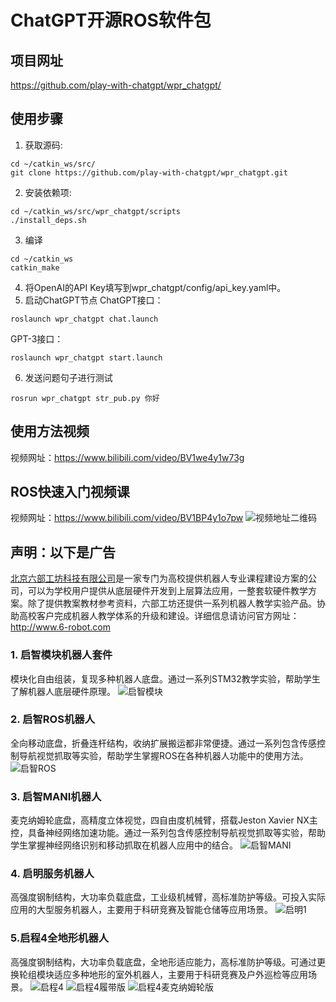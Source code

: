 # ChatGPT开源ROS软件包

## 项目网址
https://github.com/play-with-chatgpt/wpr_chatgpt/

## 使用步骤

1.  获取源码:
```
cd ~/catkin_ws/src/
git clone https://github.com/play-with-chatgpt/wpr_chatgpt.git
```
2. 安装依赖项:  
```
cd ~/catkin_ws/src/wpr_chatgpt/scripts
./install_deps.sh
```
3. 编译
```
cd ~/catkin_ws
catkin_make
```
4. 将OpenAI的API Key填写到wpr_chatgpt/config/api_key.yaml中。
5. 启动ChatGPT节点
ChatGPT接口：
```
roslaunch wpr_chatgpt chat.launch
```
GPT-3接口：
```
roslaunch wpr_chatgpt start.launch
```
6. 发送问题句子进行测试
```
rosrun wpr_chatgpt str_pub.py 你好
```

## 使用方法视频
视频网址：https://www.bilibili.com/video/BV1we4y1w73g

## ROS快速入门视频课
视频网址：https://www.bilibili.com/video/BV1BP4y1o7pw
![视频地址二维码](./media/ros1_course.png)

## 声明：以下是广告
[北京六部工坊科技有限公司](http://www.6-robot.com)是一家专门为高校提供机器人专业课程建设方案的公司，可以为学校用户提供从底层硬件开发到上层算法应用，一整套软硬件教学方案。除了提供教案教材参考资料，六部工坊还提供一系列机器人教学实验产品。协助高校客户完成机器人教学体系的升级和建设。详细信息请访问官方网址：http://www.6-robot.com

### 1. 启智模块机器人套件
模块化自由组装，复现多种机器人底盘。通过一系列STM32教学实验，帮助学生了解机器人底层硬件原理。
![启智模块](./media/wpb_stm32.png)

### 2. 启智ROS机器人
全向移动底盘，折叠连杆结构，收纳扩展搬运都非常便捷。通过一系列包含传感控制导航视觉抓取等实验，帮助学生掌握ROS在各种机器人功能中的使用方法。
![启智ROS](./media/wpb_ros_mani.png)

### 3. 启智MANI机器人
麦克纳姆轮底盘，高精度立体视觉，四自由度机械臂，搭载Jeston Xavier NX主控，具备神经网络加速功能。通过一系列包含传感控制导航视觉抓取等实验，帮助学生掌握神经网络识别和移动抓取在机器人应用中的结合。
![启智MANI](./media/wpb_mani.jpg)

### 4. 启明服务机器人
高强度钢制结构，大功率负载底盘，工业级机械臂，高标准防护等级。可投入实际应用的大型服务机器人，主要用于科研竞赛及智能仓储等应用场景。
![启明1](./media/wpr1-6DOF.png)

### 5.启程4全地形机器人
高强度钢制结构，大功率负载底盘，全地形适应能力，高标准防护等级。可通过更换轮组模块适应多种地形的室外机器人，主要用于科研竞赛及户外巡检等应用场景。
![启程4](./media/wpv4.png)
![启程4履带版](./media/wpv4_t.png)
![启程4麦克纳姆轮版](./media/wpv4_m.jpg)

